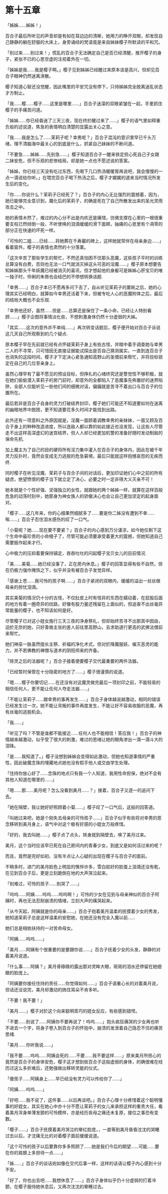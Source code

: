 # 第十五章

「姊姊……姊姊！」

百合子最后所听见的声音却是有如在耳边边的清晰，她用力的睁开双眼，却发现自己静静的躺在舒服的大床上，身旁诵经的梵语竟是来自妹妹樱子所默读的平和咒。

「别过来……别过来！」慌乱的百合子无法确定自己是否已经清醒，推开樱子的身子，紧张不已的心思空虚的注视着外在一切。

「姊姊是我……我是樱子啊。」樱子见到姊姊已经醒过来原本该是高兴，但却见百合子眼神仍然迷离涣散。

樱子知道心智还没觉醒，因此嘴里的平安咒没有停下，只待姊姊完全脱离迷乱状态才方制止。

「我……樱……樱子……这里是哪里……」百合子迷濛的双眼紧皱在一起，手里抓住樱子的手痛苦问道。

「姊姊……你已经昏迷了三天三夜，现在终於醒过来了……」樱子的语气里如释重负般的述说道，焦急的表情明白清楚的显露出关心之意。

「我……我是怎么了……茉莉子呢？幸男呢？」百合子混沌的意识里早已千头万绪，理不清脑海中最关心的到底是什么，抓紧自己妹妹的不断问道。

「不要急……姊姊……先别急……」樱子知道百合子一醒来铁定担心死自己子女跟二妹安危，但不乐观的悲惨结局，却是她一点也不愿述说的答案。

「姊姊，你已经三天没有吃过东西，先喝下几口热汤暖暖胃再说吧，我会慢慢的一点一滴说给你听。」在喂完百合子喝下热汤之后，樱子才娓娓的道来当时情况所发生后的变化。

「你……你说什么？茉莉子已经死了？」百合子的内心无比强烈的震撼着，因为，她已能够完全意识到，魔化后的茉莉子，的确是死在了自己所散发出来的圣光灵雨攻击之中。

她的表情木然了，难过的内心分不出是内疚还是痛惜，彷彿支撑在心里的一根很重要支柱已然倾倒一般，不听使唤的泪滴缓缓的滑下面颊，抽痛的心思里有个凋零的部分正在快速的坏死一样。

「可怜的二姐……已经……将她葬在千寿巖的碑上，这样她就常伴在母亲身边……」看着窗外，樱子的表情也肃然的十分落寞。

「这次辛苦了那些学生的帮忙，不然还真怕困不住那头恶魔，这些孩子平时的训练总算没有白费，否则也无法一口气就消灭掉这头可恶的淫魔……」樱子原本想要告知姊姊那头千年妖魔已经被消灭的喜讯，但才想起他的身躯可是姊姊心肝宝贝的唯一独子时，伶俐的朱唇也会结巴的不停想转换话题.

「幸男……」百合子本已不愿再多问下去了，自从听见茉莉子的噩耗之后，她的心理其实已经明白，就算如今幸男还活着下来，但被专吃人心的恶魔附体之后，最后的结局大概也不会乐观.

「幸男他还好，虽然……但是……总算还是保住了一条小命，已经让人特别看顾……」樱子企图将事情淡化些，不想刺激身体仍然十分虚弱的大姊。

「其实……这次的意外并不单纯……」再次转变话题后，樱子便开始对百合子诉说这几天自己所观察到的几个疑点.

原本樱子早在先前就已经有点怀疑茉莉子身上有些古怪，并暗中着手调查她与幸男二人的不寻常，只可惜因无直接证据能试探出是否自己猜测属实，一直到连百合子也消失的这段时间，樱子才下定决心紧急通知高野山的圣僧前来帮忙，并将目标锁定在自己的几位至亲身上。

虽然心理早有了最不愿见的预设目标，但挣扎的心绪终究还是警觉性不够积极，就在她们偷偷潜入茉莉子的房门前时，却意外的全都陷入了恶魔事先佈置好的迷界陷阱，全部人仅能听见一些他们间的细微对话，偏偏就是苦寻不着出口与百合子的位置所在。

最后若非是百合子自身的灵力打破结界封印，樱子她们可能还不知道要如何在迷离的幽暗地界中脱困，更不知道要花多久时间才能找到出路。

此外还有一项意料之外原因就是，淫魔一面顾着调教幸男的亲妹妹，一面又顾及百合子身上的种种改造进度，所以连敌人都以靠的如此接近也没发现，让这些人尽管走不出这样高深虚幻的迷宫结界，但人人却已经更加机警的准备好随时发动制敌的保命先机.

加上魔主为了自己的目的硬将所有淫力集中灌入在百合子的身体内，因此在被千年灵力反扑时，竟然会变成无力逃脱的危急窘境，最后只能就这样抱憾哀怨的无疾而终.

同时樱子在听见淫魔、茉莉子与百合子间的对话后，更加印证她们心中之前的所有疑虑，绝望愤恨的樱子当下就立定了决心，必要之时一定非得大义灭亲不可！

她本就是个个性好强、坚强独立的女性，就跟她的两个姊姊一样，就算在这样百般危急的动荡时刻中，她那身为神女族人的骄傲决心也会让自己更加坚定的起身面对。

「樱子……这几年来，你的心细果然细腻多了……要是你二姊没有遭到不幸……唉……」百合子忍住泪水感伤的叹了一口气。

「小菊呢？她……现在要不要紧？」百合子的内心感到万分淒凉，如今她仅剩下这个生命中最珍贵的小命根子了，尽管可能必须要承受着更大的震撼，但她知道自己需要振作起来才行。

心中极力的压抑着要保持镇定，吞吞吐吐的问起樱子宝贝女儿的目前情况.

「美……美菊……她已经没事了，正在房内休息。」樱子的回答显得有些不自然，但在仍极力强作掩饰之下，似乎并没有被百合子发觉异样。

「感谢上苍……我可怜的孩子啊……」百合子紧闭的双眼内，缓缓的溢出一丝丝做母亲的担忧泪滴。

其实美菊的情况仍十分的古怪，不仅肚皮上时有怪异的东西在蠕动着，在屁股后面的地方有着一圈奇异的纹路，好像有股力量还残留在上面似的，但追查不出丝毫异常能量的樱子，也不知该如何是好。

尽管樱子已对这小姪女施行三天三夜的净身祭礼，但却始终苦寻不出那其中因由，迫於无奈的她，只好善做主张的差人前往里高野山，去求助道行更高的武佛法僧前来帮忙。

她们神巫一脉虽然擅长主祭、祈福的净化术式，但对於降魔服妖、催灭恶灵的能力，并不若佛教的禅僧与道术的阴阳师来的齐备。

「除灵之后的法器呢？」百合子接着便要樱子交代最重要的两件法器。

「已经暂时保管在十分隐密的地方了……」樱子很谨慎的说道。

「嗯……樱子你要切记……在还没有对这魔灵做完最后一项封印之前，不能轻易的相信任何人，更不能让任何人夺走法器……」

「不能让茉莉子……跟幸男的事再发生……」百合子身体越说越激动，相同的错误已经发生过一次，她不能让背叛的事件再度发生，不能让好不容易收服的恶魔，再有丝毫的逃脱机会。

「我……」

「听见了吗？不管是谁都不能接近……任何人也不能相信！答应我！」百合子的神情越来越激动，似乎受了很大的刺激，难过的思绪让她的眼角渗出一滴一滴斗大的泪珠。

「是……我知道了。」樱子没想到姊姊会变得如此激动，但她也知道事情的严重性，因此破魔念珠的埋藏地点她也没有假手他人或交由学生处理。

「住持你放心好了……念珠的地点只有我一个人知道，我用性命担保，绝对不会有其他人知道在哪里的……」

「嗯……那……美月呢？怎么没看到美月……？」接着，百合子又逐一的追问下去。

「她在隔壁，我让她好好照顾着小菊……」樱子叹了一口气后，这般的回答道。

「叫她过来吧，她是个刚失去母亲的可怜孩子……」百合子似乎有些将对幸男的思念移转到美月身上，语气中对这个极有好感的小姪女万般疼惜。

「好的，我去叫她……」樱子点了点头，转身就到隔壁去，唤了美月过来。

美月，这个当时应该早已死在自己房间内的青春少女，到底又是如何活过来的呢？

而且，竟然是完好如初、没有半点让人心疑的出现在樱子与百合子的面前。

不稍多时，进门的美月脸色上明显的憔悴许多，雪白姣好的脸蛋上泪滴还没有乾，在见到百合子后，更是立刻跪倒在地的大声哭泣起来。

「别难过，可怜的孩子……别哭了……」

「呜呜……阿姨……呜呜……呜呜啊！」可怜的少女在见到与母亲神似的百合子阿姨时，再也无法忍耐崩溃的情绪，立刻大声的痛哭起来。

「从今天起，阿姨就是你的母亲……」百合子抱着美月温柔的抚摸着少女的秀发，她知道茉莉子总是这样温柔的安慰她，在她还没有完全入魔以前……

她们总是相依扶持的一对苦命母女。

「阿姨……呜呜……」

「美月……阿姨有个很重要的是要跟你说……」百合子抚着少女的头发，静静的对着美月说道。

「什么事……阿姨？」美月骨碌碌的露出那对灵眸大眼，斑斑的泪水还停留在她细緻的脸庞上。

「阿姨要你接任住持的责任……你觉得如何……」百合子语重心长的对着美月说，但话还没说完，美月却激动的摀住耳朵不肯多听。

「不要！我不要！」

「美月……」樱子对於这个向来聪明乖巧的姪女反应，有些感到错愕。

「不要……别说了……阿姨你不要再说了！呜呜……」抱头疯狂痛哭的少女再也听不进去一个字，将身子卷入到百合子的怀抱中，崩溃的发泄着自己隐忍不住的痛苦思绪.

「美月……你听我说……」

「我不要……呜呜……阿姨会死的……不要……我不要这样……」原来美月所担心的竟然是百合子的身体安危，樱子这才想到依百合子这般虚弱的身体，的确很难在经历过这么多折难后，还勉强做出移转灵能的仪式。

「傻孩子……阿姨身上……早已经没有灵力可以传给你了……」

「阿姨……呜呜……」

「好吧……我不说了，这件事……以后再谈吧。」百合子心理十分疼惜着这个聪明懂事的好姪女，其实在她心中亦十分不愿让茉莉子的女儿来承担这样的重责大任，看着美月浑身单薄发颤的可怜模样，亦是经历丧母之痛还未复原，接位之事恐有变数。

「樱子……」百合子抚摸着美月哭泣的晕红脸庞，，一直等到美月昏昏沈沈的哭睡过去以后，才沈痛无比的对着樱子面前缓缓说道。

「这个可怜的孩子以后要靠你多多照顾了……她是我们今后的期望……可能……要在你的肩膀上多担待一点……」

「姊……」百合子的谈话宛如像在交代后事一样，这样的话语让樱子内心感到十分不安。

「好了，你也出去吧……我想休息了……」百合子身体似乎仍十分虚弱的打着冷颤，在樱子服侍她休息后，又再次沈沈的晕睡过去。


